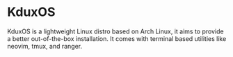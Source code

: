 # KduxOS

KduxOS is a lightweight Linux distro based on Arch Linux, it aims to provide a better out-of-the-box installation. It comes with terminal based utilities like neovim, tmux, and ranger.
